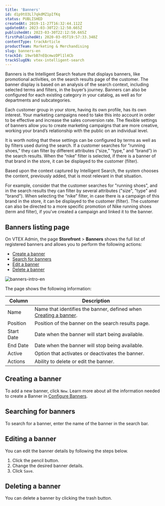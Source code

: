 ```yaml
---
title: 'Banners'
id: d1p9tO3Ll7qkdMZ1pIfKq
status: PUBLISHED
createdAt: 2019-11-27T16:32:44.112Z
updatedAt: 2023-03-30T22:12:50.665Z
publishedAt: 2023-03-30T22:12:50.665Z
firstPublishedAt: 2020-03-05T19:57:33.340Z
contentType: trackArticle
productTeam: Marketing & Merchandising
slug: banners-en
trackId: 19wrbB7nEQcmwzDPl1l4Cb
trackSlugEN: vtex-intelligent-search
---
```


Banners is the Intelligent Search feature that displays banners, like promotional activities, on the search results page of the customer. The banner display is based on an analysis of the search context, including selected terms and filters, in the buyer’s journey. Banners can also be configured for each existing category in your catalog, as well as for departments and subcategories.

Each customer group in your store, having its own profile, has its own interest. Your marketing campaigns need to take this into account in order to be effective and increase the sales conversion rate. The flexible settings of banners allow you to create marketing campaigns that are more creative, working your brand’s relationship with the public on an individual level.

It is worth noting that these settings can be configured by terms as well as by filters used during the search. If a customer searches for “running shoes,” they can filter by different attributes (“size,” “type,” and “brand”) in the search results. When the “nike” filter is selected, if there is a banner of that brand in the store, it can be displayed to the customer (filter).

Based upon the context captured by Intelligent Search, the system chooses the content, previously added, that is most relevant in that situation.

For example, consider that the customer searches for "running shoes", and in the search results they can filter by several attributes ("size", "type" and "brand"). When selecting the “nike” filter, in case there is a campaign of this brand in the store, it can be displayed to the customer (filter). The customer can also be directed to a more specific promotion of Nike running shoes (term and filter), if you've created a campaign and linked it to the banner.

## Banners listing page

On VTEX Admin, the page **Storefront** > **Banners** shows the full list of registered banners and allows you to perform the following actions:

* [Create a banner](#creating-a-banner)
* [Search for banners](#searching-a-banner)
* [Edit a banner](#editing-a-banner)
* [Delete a banner](#deleting-a-banner) 

![banners-intro-en](//images.ctfassets.net/alneenqid6w5/1MDMMN6lidEIiDwaDalvNU/cfc3d93dba914a7a22961741c637c8a7/image.png)

The page shows the following information:

| Column     | Description                      |
| ---------- | ------------------------------------------------------------------------------------------------------------------------------------------------------------------------------- |
| Name       | Name that identifies the banner, defined when [Creating a banner](#creating-a-banner). |
| Position   | Position of the banner on the search results page.                                                                                                                              |
| Start Date | Date when the banner will start being available.                                                                                                                                |
| End Date   | Date when the banner will stop being available.                                                                                                                                 |
| Active     | Option that activates or deactivates the banner.                                                                                                                                |
| Actions    | Ability to delete or edit the banner.                                                                                                                                           |

## Creating a banner

To add a new banner, click `New`. Learn more about all the information needed to create a Banner in [Configure Banners](https://help.vtex.com/en/tracks/vtex-intelligent-search--19wrbB7nEQcmwzDPl1l4Cb/4ViKEivLJtJsvpaW0aqIQ5).

## Searching for banners

To search for a banner, enter the name of the banner in the search bar.

## Editing a banner

You can edit the banner details by following the steps below.

1. Click the pencil <i class="fas-solid fa-pencil"></i> button.
2. Change the desired banner details.
3. Click `Save`.

## Deleting a banner

You can delete a banner by clicking the trash <i class="fas-solid fa-trash-can"></i> button.

